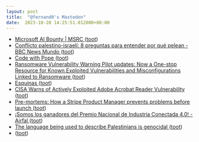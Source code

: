 ```yaml
---
layout: post
title:  "@fernand0's Mastodon"
date:  2023-10-28 14:25:51.012000+00:00
---
```

*  [Microsoft AI Bounty \| MSRC ](https://www.microsoft.com/en-us/msrc/bounty-a) ([toot](https://mastodon.social/@fernand0/111313102504457831))
*  [Conflicto palestino-israelí: 8 preguntas para entender por qué pelean - BBC News Mundo ](https://www.bbc.com/mundo/articles/cd1dk2079rg) ([toot](https://mastodon.social/@fernand0/111312910991051416))
*  [Code with Pope ](https://www.codewithpope.com) ([toot](https://mastodon.social/@fernand0/111312679824703376))
*  [Ransomware Vulnerability Warning Pilot updates: Now a One-stop Resource for Known Exploited Vulnerabilities and Misconfigurations Linked to Ransomware   ](https://www.cisa.gov/news-events/news/ransomware-vulnerability-warning-pilot-updates-now-one-stop-resource-known-exploited-vulnerabilities) ([toot](https://mastodon.social/@fernand0/111312422647298332))
*  [Esquinas ](https://www.flickr.com/photos/fernand0/53266227862) ([toot](https://mastodon.social/@fernand0/111312332201616161))
*  [CISA Warns of Actively Exploited Adobe Acrobat Reader Vulnerability ](https://thehackernews.com/2023/10/us-cybersecurity-agency-warns-of.htm) ([toot](https://mastodon.social/@fernand0/111312090999422925))
*  [Pre-mortems: How a Stripe Product Manager prevents problems before launch ](https://coda.io/@shreyas/pre-mortem) ([toot](https://mastodon.social/@fernand0/111311970493130032))
*  [¡Somos los ganadores del Premio Nacional de Industria Conectada 4.0! - Airfal ](https://www.airfal.com/2023/10/04/airfal-gana-el-premio-nacional-de-industria-conectada-4-0) ([toot](https://mastodon.social/@fernand0/111311675358414500))
*  [The language being used to describe Palestinians is genocidal ](https://www.theguardian.com/commentisfree/2023/oct/16/the-language-being-used-to-describe-palestinians-is-genocida) ([toot](https://mastodon.social/@fernand0/111311477627047460))
*  [ ](https://mastodon.social/@clueless_capybara) ([toot](https://mastodon.social/@fernand0/111308419894539173))
